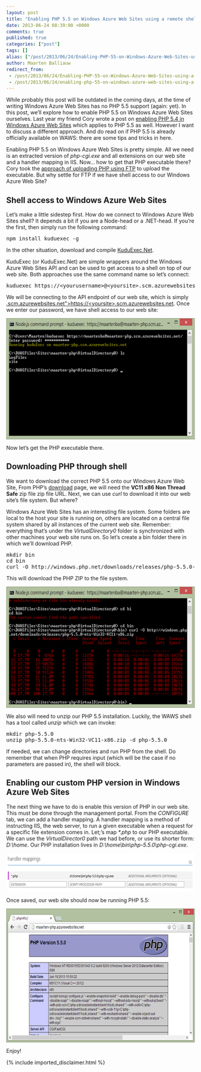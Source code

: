 ```yaml
---
layout: post
title: "Enabling PHP 5.5 on Windows Azure Web Sites using a remote shell and KuduExec"
date: 2013-06-24 08:39:00 +0000
comments: true
published: true
categories: ["post"]
tags: []
alias: ["/post/2013/06/24/Enabling-PHP-55-on-Windows-Azure-Web-Sites-using-a-remote-shell-and-KuduExec.aspx", "/post/2013/06/24/enabling-php-55-on-windows-azure-web-sites-using-a-remote-shell-and-kuduexec.aspx"]
author: Maarten Balliauw
redirect_from:
 - /post/2013/06/24/Enabling-PHP-55-on-Windows-Azure-Web-Sites-using-a-remote-shell-and-KuduExec.aspx
 - /post/2013/06/24/enabling-php-55-on-windows-azure-web-sites-using-a-remote-shell-and-kuduexec.aspx
---
```

<p>While probably this post will be outdated in the coming days, at the time of writing Windows Azure Web Sites has no PHP 5.5 support (again: yet). In this post, we&rsquo;ll explore how to enable PHP 5.5 on Windows Azure Web Sites ourselves. Last year my friend Cory wrote a post on <a href="http://blog.syntaxc4.net/post/2012/09/13/enabling-php-5-4-in-windows-azure-web-sites.aspx">enabling PHP 5.4 in Windows Azure Web Sites</a> which applies to PHP 5.5 as well. However I want to discuss a different approach. And do read on if PHP 5.5 is already officially available on WAWS: there are some tips and tricks in here.</p>
<p>Enabling PHP 5.5 on Windows Azure Web Sites is pretty simple. All we need is an extracted version of <em>php-cgi.exe</em> and all extensions on our web site and a handler mapping in IIS. Now&hellip; how to get that PHP executable there? Cory took the <a href="http://blog.syntaxc4.net/post/2012/09/13/enabling-php-5-4-in-windows-azure-web-sites.aspx">approach of uploading PHP using FTP</a> to upload the executable. But why settle for FTP if we have shell access to our Windows Azure Web Site?</p>
<h2>Shell access to Windows Azure Web Sites</h2>
<p>Let&rsquo;s make a little sidestep first. How do we connect to Windows Azure Web Sites shell? It depends a bit if you are a Node-head or a .NET-head. If you&rsquo;re the first, then simply run the following command:</p>
<pre>npm install kuduexec -g</pre>
<p>In the other situation, download and compile <a href="https://github.com/projectkudu/KuduExec.NET">KuduExec.Net</a>.</p>
<p>KuduExec (or KuduExec.Net) are simple wrappers around the Windows Azure Web Sites API and can be used to get access to a shell on top of our web site. Both approaches use the same command name so let&rsquo;s connect:</p>
<pre>kuduexec https://&lt;yourusername&gt;@&lt;yoursite&gt;.scm.azurewebsites.net/</pre>
<p>We will be connecting to the API endpoint of our web site, which is simply <a href="https://&lt;yoursite&gt;.scm.azurewebsites.net">.scm.azurewebsites.net"&gt;https://&lt;yoursite&gt;.scm.azurewebsites.net</a>. Once we enter our password, we have shell access to our web site:</p>
<p><a href="/images/image_288.png"><img style="background-image: none; float: none; padding-top: 0px; padding-left: 0px; margin: 5px auto; display: block; padding-right: 0px; border: 0px;" title="Shell access to Windows Azure Web Site" src="/images/image_thumb_249.png" alt="Shell access to Windows Azure Web Site" width="640" height="324" border="0" /></a></p>
<p>Now let&rsquo;s get the PHP executable there.</p>
<h2>Downloading PHP through shell</h2>
<p>We want to download the correct PHP 5.5 onto our Windows Azure Web Site, From PHP&rsquo;s <a href="http://windows.php.net/download/">download</a> page, we will need the <strong>VC11 x86 Non Thread Safe</strong> zip file zip file URL. Next, we can use <em>curl</em> to download it into our web site&rsquo;s file system. But where?</p>
<p>Windows Azure Web Sites has an interesting file system. Some folders are local to the host your site is running on, others are located on a central file system shared by all instances of the current web site. Remember: everything that&rsquo;s under the <em>VirtualDirectory0</em> folder is synchronized with other machines your web site runs on. So let&rsquo;s create a bin folder there in which we&rsquo;ll download PHP.</p>
<pre>mkdir bin <br />cd bin<br />curl -O http://windows.php.net/downloads/releases/php-5.5.0-nts-Win32-VC11-x86.zip</pre>
<p>This will download the PHP ZIP to the file system.</p>
<p><a href="/images/image_289.png"><img style="background-image: none; float: none; padding-top: 0px; padding-left: 0px; margin: 5px auto; display: block; padding-right: 0px; border: 0px;" title="Download PHP using curl" src="/images/image_thumb_250.png" alt="Download PHP using curl" width="640" height="324" border="0" /></a></p>
<p>We also will need to unzip our PHP 5.5 installation. Luckily, the WAWS shell has a tool called <em>unzip</em> which we can invoke:</p>
<pre>mkdir php-5.5.0<br />unzip php-5.5.0-nts-Win32-VC11-x86.zip -d php-5.5.0</pre>
<p>If needed, we can change directories and run PHP from the shell. Do remember that when PHP requires input (which will be the case if no parameters are passed in), the shell will block.</p>
<h2>Enabling our custom PHP version in Windows Azure Web Sites</h2>
<p>The next thing we have to do is enable this version of PHP in our web site. This must be done through the management portal. From the <em>CONFIGURE</em> tab, we can add a handler mapping. A handler mapping is a method of instructing IIS, the web server, to run a given executable when a request for a specific file extension comes in. Let;&rsquo;s map <em>*.php</em> to our PHP executable. We can use the <em>VirtualDirector0</em> path we had before, or use its shorter form: <em>D:\home</em>. Our PHP installation lives in <em>D:\home\bin\php-5.5.0\php-cgi.exe</em>.</p>
<p><a href="/images/image_290.png"><img style="background-image: none; float: none; padding-top: 0px; padding-left: 0px; margin: 5px auto; display: block; padding-right: 0px; border: 0px;" title="PHP handler mapping" src="/images/image_thumb_251.png" alt="PHP handler mapping" width="640" height="103" border="0" /></a></p>
<p>Once saved, our web site should now be running PHP 5.5:</p>
<p><a href="/images/image_291.png"><img style="background-image: none; float: none; padding-top: 0px; padding-left: 0px; margin: 5px auto; display: block; padding-right: 0px; border: 0px;" title="Running PHP 5.5 on Windows Azure" src="/images/image_thumb_252.png" alt="Running PHP 5.5 on Windows Azure" width="640" height="358" border="0" /></a></p>
<p>Enjoy!</p>

{% include imported_disclaimer.html %}

